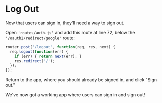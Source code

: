 # Log Out

Now that users can sign in, they'll need a way to sign out.

Open `'routes/auth.js'` and add this route at line 72, below the
`'/oauth2/redirect/google'` route:

```js
router.post('/logout', function(req, res, next) {
  req.logout(function(err) {
    if (err) { return next(err); }
    res.redirect('/');
  });
});
```

Return to the app, where you should already be signed in, and click "Sign out."

We've now got a working app where users can sign in and sign out!
